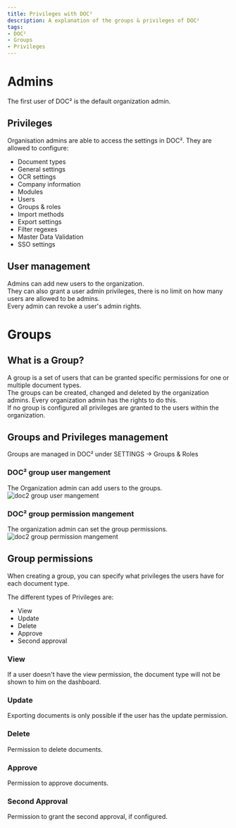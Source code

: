 ```yaml
---
title: Privileges with DOC²
description: A explanation of the groups & privileges of DOC²
tags:
- DOC²
- Groups
- Privileges
---
```

# Admins
The first user of DOC² is the default organization admin.

## Privileges
Organisation admins are able to access the settings in DOC².
They are allowed to configure:

- Document types
- General settings
- OCR settings
- Company information
- Modules
- Users
- Groups & roles
- Import methods
- Export settings
- Filter regexes
- Master Data Validation
- SSO settings

## User management
Admins can add new users to the organization.  
They can also grant a user admin privileges, there is no limit on how many users are allowed to be admins.  
Every admin can revoke a user's admin rights.

# Groups
## What is a Group?
A group is a set of users that can be granted specific permissions for one or multiple document types.  
The groups can be created, changed and deleted by the organization admins. Every organization admin has the rights to do this.  
If no group is configured all privileges are granted to the users within the organization.

## Groups and Privileges management
Groups are managed in DOC² under SETTINGS -> Groups & Roles 

### DOC² group user mangement  
The Organization admin can add users to the groups.
![doc2 group user mangement](/_images/security/group-user.png)

### DOC² group permission mangement
The organization admin can set the group permissions.
![doc2 group permission mangement](/_images/security/group-permissions.png)

## Group permissions
When creating a group, you can specify what privileges the users have for each document type.  

The different types of Privileges are:

- View
- Update
- Delete
- Approve
- Second approval 

### View 
If a user doesn't have the view permission, the document type will not be shown to him on the dashboard.  

### Update
Exporting documents is only possible if the user has the update permission.

### Delete
Permission to delete documents.

### Approve
Permission to approve documents.

### Second Approval
Permission to grant the second approval, if configured.



